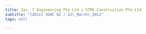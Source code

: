 ```yaml
---
title: Zac. T Engineering Pte Ltd v GTMS Construction Pte Ltd
subtitle: "[2011] SGHC 62 / 22\_March\_2011"
tags: null

---
```


